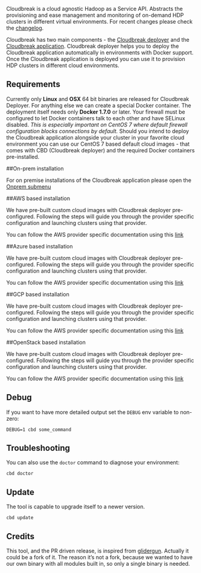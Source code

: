 Cloudbreak is a cloud agnostic Hadoop as a Service API. Abstracts the provisioning and ease management and monitoring of on-demand HDP clusters in different virtual environments. For recent changes please check the [changelog](http://sequenceiq.com/cloudbreak-deployer/latest/changelog/).

Cloudbreak has two main components - the [Cloudbreak deployer](http://sequenceiq.com/cloudbreak-deployer) and the [Cloudbreak application](http://sequenceiq.com/cloudbreak). Cloudbreak deployer helps you to deploy the Cloudbreak application automatically in environments with Docker support. Once the Cloudbreak application is deployed you can use it to provision HDP clusters in different cloud environments.

## Requirements

Currently only **Linux** and **OSX** 64 bit binaries are released for Cloudbreak Deployer. For anything else we can create a special Docker container. The deployment itself needs only **Docker 1.7.0** or later.
Your firewall must be configured to let Docker containers talk to each other and have SELinux disabled. *This is especially important on CentOS 7 where default firewall configuration blocks connections by default.* Should you intend to deploy the Cloudbreak application alongside your cluster in your favorite cloud environment you can use our CentOS 7 based default cloud images - that comes with CBD (Cloudbreak deployer) and the required Docker containers pre-installed.

##On-prem installation

For on premise installations of the Cloudbreak application please open the [Onprem submenu](onprem.md)

##AWS based installation

We have pre-built custom cloud images with Cloudbreak deployer pre-configured. Following the steps will guide you through the provider specific configuration and launching clusters using that provider.

You can follow the AWS provider specific documentation using this [link](aws.md)

##Azure based installation

We have pre-built custom cloud images with Cloudbreak deployer pre-configured. Following the steps will guide you through the provider specific configuration and launching clusters using that provider.

You can follow the AWS provider specific documentation using this [link](azure.md)

##GCP based installation

We have pre-built custom cloud images with Cloudbreak deployer pre-configured. Following the steps will guide you through the provider specific configuration and launching clusters using that provider.

You can follow the AWS provider specific documentation using this [link](gcp.md)

##OpenStack based installation

We have pre-built custom cloud images with Cloudbreak deployer pre-configured. Following the steps will guide you through the provider specific configuration and launching clusters using that provider.

You can follow the AWS provider specific documentation using this [link](openstack.md)

## Debug

If you want to have more detailed output set the `DEBUG` env variable to non-zero:

```
DEBUG=1 cbd some_command
```

## Troubleshooting

You can also use the `doctor` command to diagnose your environment:

```
cbd doctor
```

## Update

The tool is capable to upgrade itself to a newer version.

```
cbd update
```

## Credits

This tool, and the PR driven release, is inspired from [glidergun](https://github.com/gliderlabs/glidergun). Actually it
could be a fork of it. The reason it’s not a fork, because we wanted to have our own binary with all modules
built in, so only a single binary is needed.
